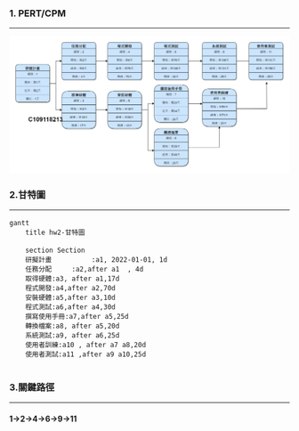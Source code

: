 ### 1. PERT/CPM
---
![PERT](hw2-PERT_CPM.png)

### 2.甘特圖
---

```mermaid
gantt
    title hw2-甘特圖

    section Section
    研擬計畫          :a1, 2022-01-01, 1d
    任務分配     :a2,after a1  , 4d
    取得硬體:a3, after a1,17d
    程式開發:a4,after a2,70d
    安裝硬體:a5,after a3,10d
    程式測試:a6,after a4,30d
    撰寫使用手冊:a7,after a5,25d
    轉換檔案:a8, after a5,20d
    系統測試:a9, after a6,25d
    使用者訓練:a10 , after a7 a8,20d
    使用者測試:a11 ,after a9 a10,25d
    
```


### 3.關鍵路徑
---
#### 1→2→4→6→9→11
